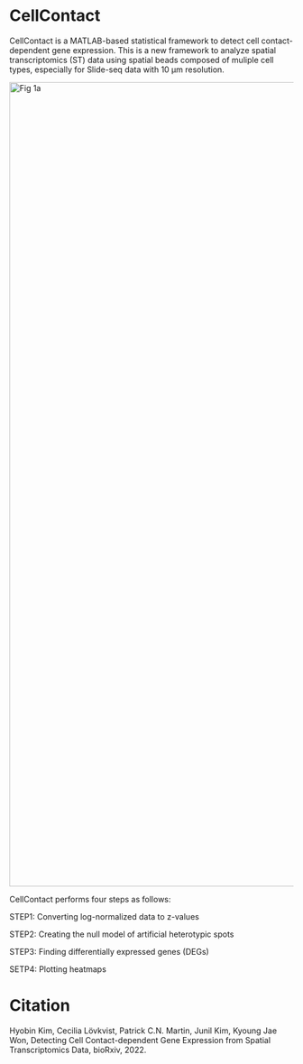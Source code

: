 # CellContact
CellContact is a MATLAB-based statistical framework to detect cell contact-dependent gene expression. This is a new framework to analyze spatial transcriptomics (ST) data using spatial beads composed of muliple cell types, especially for Slide-seq data with 10 µm resolution.

<img width="1426" alt="Fig 1a" src="https://user-images.githubusercontent.com/99720939/156026752-0f3dd260-3c00-48fb-974b-76d89e7b22ea.png">

CellContact performs four steps as follows:

STEP1: Converting log-normalized data to z-values

STEP2: Creating the null model of artificial heterotypic spots

STEP3: Finding differentially expressed genes (DEGs)

SETP4: Plotting heatmaps 


# Citation
Hyobin Kim, Cecilia Lövkvist, Patrick C.N. Martin, Junil Kim, Kyoung Jae Won, Detecting Cell Contact-dependent Gene Expression from Spatial Transcriptomics Data, bioRxiv, 2022.

